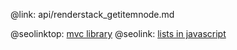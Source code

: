 @link: api/renderstack_getitemnode.md

@seolinktop: [mvc library](https://webix.com)
@seolink: [lists in javascript](https://webix.com/widget/list/)